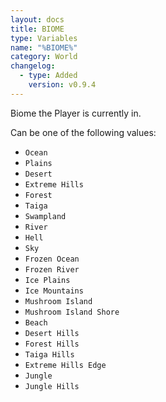 ```yaml
---
layout: docs
title: BIOME
type: Variables
name: "%BIOME%"
category: World
changelog:
  - type: Added
    version: v0.9.4
---
```

Biome the Player is currently in.

Can be one of the following values:
* `Ocean`
* `Plains`
* `Desert`
* `Extreme Hills`
* `Forest`
* `Taiga`
* `Swampland`
* `River`
* `Hell`
* `Sky`
* `Frozen Ocean`
* `Frozen River`
* `Ice Plains`
* `Ice Mountains`
* `Mushroom Island`
* `Mushroom Island Shore`
* `Beach`
* `Desert Hills`
* `Forest Hills`
* `Taiga Hills`
* `Extreme Hills Edge`
* `Jungle`
* `Jungle Hills `
